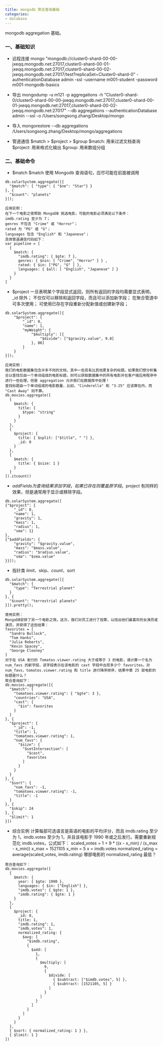 ```yaml
---
title: mongodb 聚合查询基础
categories:
- database
---
```

mongodb aggregation 基础。
<!--more--> 
### 一、基础知识
- 远程连接
mongo "mongodb://cluster0-shard-00-00-jxeqq.mongodb.net:27017,cluster0-shard-00-01-jxeqq.mongodb.net:27017,cluster0-shard-00-02-jxeqq.mongodb.net:27017/test?replicaSet=Cluster0-shard-0" -authenticationDatabase admin -ssl -username m001-student -password m001-mongodb-basics

- 导出
mongodump -u m121 -p aggregations -h "Cluster0-shard-0/cluster0-shard-00-00-jxeqq.mongodb.net:27017,cluster0-shard-00-01-jxeqq.mongodb.net:27017,cluster0-shard-00-02-jxeqq.mongodb.net:27017" --db aggregations --authenticationDatabase admin --ssl -o /Users/songsong.zhang/Desktop/mongo

- 导入
mongorestore --db aggregations /Users/songsong.zhang/Desktop/mongo/aggregations

- 管道通信
$match > $project > $group
$match: 用来过滤文档查询
$project: 用来格式化输出
$group: 用来数组分组

### 二、基础命令
- $match
$match 使用 Mongodb 查询语句，应尽可能在前面被调用
```
db.solarSystem.aggregate([{
  "$match": { "type": { "$ne": "Star"} }
}, {
  "$count": "planets"
}]);

应用实例：
在下一个电影之夜帮助 MongoDB 挑选电影，可能的电影必须满足以下条件：
imdb.rating 至少为 7；
genres 不包含 "Crime" 或 "Horror"；
rated 为 "PG" 或 "G"；
languages 包含 "English" 和 "Japanese"；
具体管道通信代码如下：
var pipeline = [
  {
    $match: {
      "imdb.rating": { $gte: 7 },
      genres: { $nin: [ "Crime", "Horror" ] } ,
      rated: { $in: ["PG", "G" ] },
      languages: { $all: [ "English", "Japanese" ] }
    }
  }
]
```

- $project
一旦表明某个字段显式返回，则所有返回的字段均需要显式表明，_id 除外；
不仅仅可以移除和返回字段，而且可以添加新字段；
在聚合管道中可多次使用；
可使用已存在字段重新分配新值或创建新字段；
```
db.solarSystem.aggregate([{
	"$project": {
		"_id": 0,
		"name": 1,
		"myWeight": {
			"$multiply": [{
				"$divide": ["$gravity.value", 9.8]
			}, 86]
		}
	}
}]);

应用实例：
我们的电影数据集包含许多不同的文档，其中一些具有比其他更复杂的标题。如果我们想分析集合以查找仅由一个单词组成的电影标题，则可以获取数据集中的所有电影并在客户端应用程序中进行一些处理，但是 aggregation 允许我们在数据库中处理！
查找标题由一个单词组成的电影数量，比如，"Cinderella" 和 "3-25" 应该算在内，而 "Cast Away" 则不算。
db.movies.aggregate([
  {
    $match: {
      title: {
        $type: "string"
      }
    }
  },
  {
    $project: {
      title: { $split: ["$title", " "] },
      _id: 0
    }
  },
  {
    $match: {
      title: { $size: 1 }
    }
  }
]).itcount()
```

- $addFields
为查询结果添加字段，如果已存在则覆盖原字段。$project 有同样的效果，但是通常用于显示或移除字段。
```
db.solarSystem.aggregate([
{"$project": {
    "_id": 0,
    "name": 1,
    "gravity": 1,
    "mass": 1,
    "radius": 1,
    "sma": 1}
},
{"$addFields": {
    "gravity": "$gravity.value",
    "mass": "$mass.value",
    "radius": "$radius.value",
    "sma": "$sma.value"
}}]);
```

- 指针类
$limit、$skip、$count、$sort
```
db.solarSystem.aggregate([{
  "$match": {
    "type": "Terrestrial planet"
  }
}, {
  "$count": "terrestrial planets"
}]).pretty();

使用实例：
MongoDB安排了另一个电影之夜。这次，我们对员工进行了投票，以找出他们最喜欢的女演员或演员，并获得了这些结果：
favorites = [
  "Sandra Bullock",
  "Tom Hanks",
  "Julia Roberts",
  "Kevin Spacey",
  "George Clooney"
]
对于在 USA 发行的 Tomatos.viewer.rating 大于或等于 3 的电影，请计算一个名为 num_favs 的新字段，该字段表示在该电影的 cast 字段中出现多少个 favorites。对 num_favs，tomatos.viewer.rating 和 title 进行降序排序，结果中第 25 部电影的标题是什么？
聚合查询如下：
db.movies.aggregate([{
  "$match": {
    "tomatoes.viewer.rating": { "$gte": 3 },
    "countries": "USA",
    "cast": {
      "$in": favorites
    }
  }
}, {
  "$project": {
    "_id": -1,
    "title": 1,
    "tomatoes.viewer.rating": 1,
    "num_favs": {
      "$size": {
        "$setIntersection": [
          "$cast",
          favorites
        ]
      }
    }
  }
}, {
  "$sort": {
    "num_favs": -1,
    "tomatoes.viewer.rating": -1,
    "title": -1
  }
}, {
  "$skip": 24
}, {
  "$limit": 1
}])
```

- 综合实例
计算每部可选语言是英语的电影的平均评分，而且 imdb.rating 至少为 1，imdb.votes 至少为 1，并且该电影于 1990 年或之后发行。需要重新规范化 imdb.votes，公式如下：
scaled_votes = 1 + 9 * ((x - x_min) / (x_max - x_min))
x_max = 1521105
x_min = 5
x = imdb.votes
normalized_rating = average(scaled_votes, imdb.rating)
哪部电影的 normalized_rating 最低？
```
聚合查询如下：
db.movies.aggregate([
  {
    $match: {
      year: { $gte: 1990 },
      languages: { $in: ["English"] },
      "imdb.votes": { $gte: 1 },
      "imdb.rating": { $gte: 1 }
    }
  },
  {
    $project: {
      _id: 0,
      title: 1,
      "imdb.rating": 1,
      "imdb.votes": 1,
      normalized_rating: {
        $avg: [
          "$imdb.rating",
          {
            $add: [
              1,
              {
                $multiply: [
                  9,
                  {
                    $divide: [
                      { $subtract: ["$imdb.votes", 5] },
                      { $subtract: [1521105, 5] }
                    ]
                  }
                ]
              }
            ]
          }
        ]
      }
    }
  },
  { $sort: { normalized_rating: 1 } },
  { $limit: 1 }
])
```